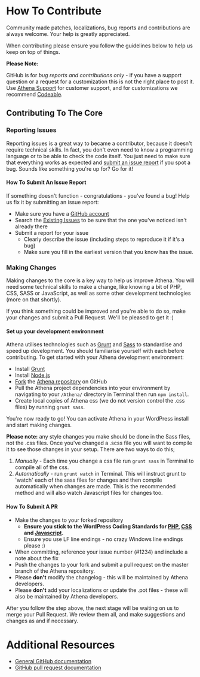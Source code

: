 # How To Contribute

Community made patches, localizations, bug reports and contributions are always welcome. Your help is greatly appreciated.

When contributing please ensure you follow the guidelines below to help us keep on top of things.

__Please Note:__

GitHub is for *bug reports and contributions only* - if you have a support question or a request for a customization this is not the right place to post it. Use [Athena Support](https://Athena.org/support/) for customer support, and for customizations we recommend [Codeable](https://codeable.io/).

## Contributing To The Core

### Reporting Issues

Reporting issues is a great way to became a contributor, because it doesn't require technical skills. In fact, you don't even need to know a programming language or to be able to check the code itself. You just need to make sure that everything works as expected and [submit an issue report](https://github.com/Athena/Athena/issues/new) if you spot a bug. Sounds like something you're up for? Go for it!

#### How To Submit An Issue Report

If something doesn't function - congratulations - you've found a bug! Help us fix it by submitting an issue report:

* Make sure you have a [GitHub account](https://github.com/signup/free)
* Search the [Existing Issues](https://github.com/Athena/Athena/issues) to be sure that the one you've noticed isn't already there
* Submit a report for your issue
  * Clearly describe the issue (including steps to reproduce it if it's a bug)
  * Make sure you fill in the earliest version that you know has the issue.

### Making Changes

Making changes to the core is a key way to help us improve Athena. You will need some technical skills to make a change, like knowing a bit of PHP, CSS, SASS or JavaScript, as well as some other development technologies (more on that shortly).

If you think something could be improved and you're able to do so, make your changes and submit a Pull Request. We'll be pleased to get it :)

#### Set up your development environment
Athena utilises technologies such as [Grunt](http://gruntjs.com/) and [Sass](http://sass-lang.com/) to standardise and speed up development. You should familiarise yourself with each before contributing. To get started with your Athena development environment:

* Install [Grunt](http://gruntjs.com/)
* Install [Node.js](https://nodejs.org/en/)
* [Fork](https://help.github.com/articles/fork-a-repo/) the [Athena repository](https://github.com/Athena/Athena) on GitHub
* Pull the Athena project dependencies into your environment by navigating to your `/Athena/` directory in Terminal then run `npm install`.
* Create local copies of Athena css (we do not version control the .css files) by running `grunt sass`.

You're now ready to go! You can activate Athena in your WordPress install and start making changes.

**Please note:** any style changes you make should be done in the Sass files, not the .css files. Once you've changed a .scss file you will want to compile it to see those changes in your setup. There are two ways to do this;

1. *Manually* - Each time you change a css file run `grunt sass` in Terminal to compile all of the css.
2. *Automatically* - run `grunt watch` in Terminal. This will instruct grunt to 'watch' each of the sass files for changes and then compile automatically when changes are made. This is the recommended method and will also watch Javascript files for changes too.

#### How To Submit A PR

* Make the changes to your forked repository
  * **Ensure you stick to the WordPress Coding Standards for [PHP](http://make.wordpress.org/core/handbook/coding-standards/php/), [CSS](https://make.wordpress.org/core/handbook/best-practices/coding-standards/css/) and [Javascript](https://make.wordpress.org/core/handbook/best-practices/coding-standards/javascript/).**
  * Ensure you use LF line endings - no crazy Windows line endings please :)
* When committing, reference your issue number (#1234) and include a note about the fix
* Push the changes to your fork and submit a pull request on the master branch of the Athena repository.
* Please **don't** modify the changelog - this will be maintained by Athena developers.
* Please **don't** add your localizations or update the .pot files - these will also be maintained by Athena developers.

After you follow the step above, the next stage will be waiting on us to merge your Pull Request. We review them all, and make suggestions and changes as and if necessary.

# Additional Resources

* [General GitHub documentation](http://help.github.com/)
* [GitHub pull request documentation](http://help.github.com/send-pull-requests/)
